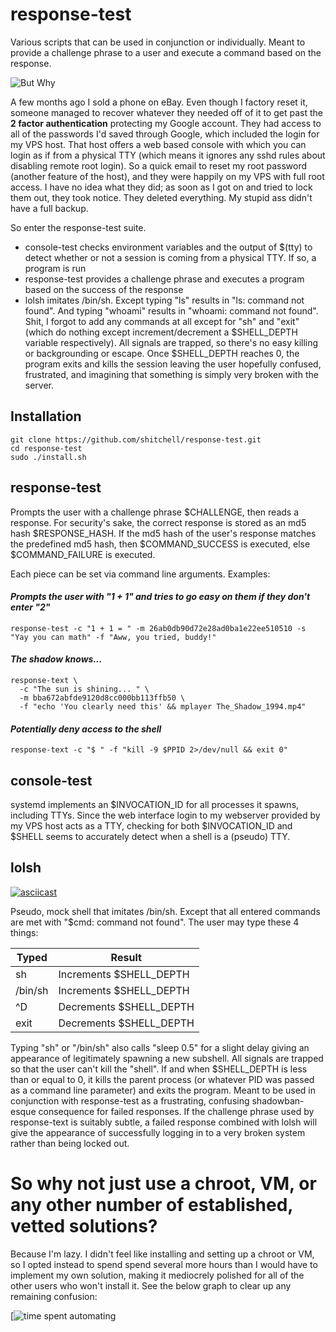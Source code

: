 # response-test
Various scripts that can be used in conjunction or individually. Meant to provide a challenge phrase to a user and execute a command based on the response.

![But Why](https://i.giphy.com/media/1M9fmo1WAFVK0/giphy.webp)

A few months ago I sold a phone on eBay. Even though I factory reset it, someone managed to recover whatever they needed off of it to get past the **2 factor authentication** protecting my Google account. They had access to all of the passwords I'd saved through Google, which included the login for my VPS host. That host offers a web based console with which you can login as if from a physical TTY (which means it ignores any sshd rules about disabling remote root login). So a quick email to reset my  root password (another feature of the host), and they were happily on my VPS with full root access. I have no idea what they did; as soon as I got on and tried to lock them out, they took notice. They deleted everything. My stupid ass didn't have a full backup.

So enter the response-test suite.

* console-test checks environment variables and the output of $(tty) to detect whether or not a session is coming from a physical TTY. If so, a program is run
* response-test provides a challenge phrase and executes a program based on the success of the response
* lolsh imitates /bin/sh. Except typing "ls" results in "ls: command not found". And typing "whoami" results in "whoami: command not found". Shit, I forgot to add any commands at all except for "sh" and "exit" (which do nothing except increment/decrement a $SHELL_DEPTH variable respectively). All signals are trapped, so there's no easy killing or backgrounding or escape. Once $SHELL_DEPTH reaches 0, the program exits and kills the session leaving the user hopefully confused, frustrated, and imagining that something is simply very broken with the server.

## Installation

    git clone https://github.com/shitchell/response-test.git
    cd response-test
    sudo ./install.sh

## response-test
Prompts the user with a challenge phrase $CHALLENGE, then reads a response. For security's sake, the correct response is stored as an md5 hash $RESPONSE_HASH. If the md5 hash of the user's response matches the predefined md5 hash, then $COMMAND_SUCCESS is executed, else $COMMAND_FAILURE is executed.

Each piece can be set via command line arguments. Examples:

#### *Prompts the user with "1 + 1" and tries to go easy on them if they don't enter "2"*
    response-test -c "1 + 1 = " -m 26ab0db90d72e28ad0ba1e22ee510510 -s "Yay you can math" -f "Aww, you tried, buddy!"

#### *The shadow knows...*
    response-text \ 
      -c "The sun is shining... " \ 
      -m bba672abfde9120d8cc000bb113ffb50 \ 
      -f "echo 'You clearly need this' && mplayer The_Shadow_1994.mp4"

#### *Potentially deny access to the shell*
    response-text -c "$ " -f "kill -9 $PPID 2>/dev/null && exit 0"


## console-test
systemd implements an $INVOCATION_ID for all processes it spawns, including TTYs. Since the web interface login to my webserver provided by my VPS host acts as a TTY, checking for both $INVOCATION_ID and $SHELL seems to accurately detect when a shell is a (pseudo) TTY.


## lolsh
[![asciicast](https://asciinema.org/a/S0JX1KGOvMeigNVdTHVG3liXx.svg)](https://asciinema.org/a/S0JX1KGOvMeigNVdTHVG3liXx)

Pseudo, mock shell that imitates /bin/sh. Except that all entered commands are met with "$cmd: command not found". The user may type these 4 things:

Typed | Result
------------ | -------------
sh | Increments $SHELL_DEPTH
/bin/sh | Increments $SHELL_DEPTH
^D | Decrements $SHELL_DEPTH
exit | Decrements $SHELL_DEPTH

Typing "sh" or "/bin/sh" also calls "sleep 0.5" for a slight delay giving an appearance of legitimately spawning a new subshell. All signals are trapped so that the user can't kill the "shell". If and when $SHELL_DEPTH is less than or equal to 0, it kills the parent process (or whatever PID was passed as a command line parameter) and exits the program. Meant to be used in conjunction with response-test as a frustrating, confusing shadowban-esque consequence for failed responses. If the challenge phrase used by response-text is suitably subtle, a failed response combined with lolsh will give the appearance of successfully logging in to a very broken system rather than being locked out.


# So why not just use a chroot, VM, or any other number of established, vetted solutions?
Because I'm lazy. I didn't feel like installing and setting up a chroot or VM, so I opted instead to spend spend several more hours than I would have to implement my own solution, making it mediocrely polished for all of the other users who won't install it. See the below graph to clear up any remaining confusion:

[![time spent automating](http://imgs.xkcd.com/comics/automation.png)

